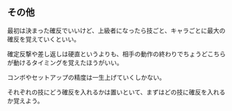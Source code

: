 ## その他

最初は決まった確反でいいけど、上級者になったら技ごと、キャラごとに最大の確反を覚えていくといい。

確定反撃や差し返しは硬直というよりも、相手の動作の終わりでちょうどこちらが動けるタイミングを覚えたほうがいい。

コンボやセットアップの精度は一生上げていくしかない。

それぞれの技にどう確反を入れるかは置いといて、まずはどの技に確反を入れるか覚えよう。

